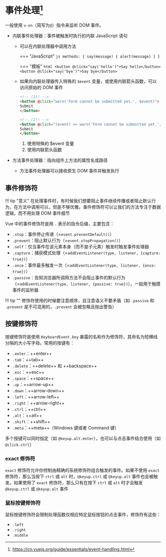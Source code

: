 # 事件处理[^1]

一般使用 `v-on`（简写为`@`）指令来监听 DOM 事件。

* 内联事件处理器：事件被触发时执行的内联 JavaScript 语句
    - 可以在内联处理器中调用方法

        === "JavaScript"
            ```js
            methods: {
              say(message) {
                alert(message)
              }
            }
            ```
    
        === "模板"
            ```html
            <button @click="say('hello')">Say hello</button>
            <button @click="say('bye')">Say bye</button>
            ```

    - 如果向内联处理器传入特殊的 `$event` 变量，或使用内联箭头函数，可以访问原始的 DOM 事件

        ```html
        <!-- (1)! -->
        <button @click="warn('Form cannot be submitted yet.', $event)">
        Submit
        </button>
        
        <!-- (2)! -->
        <button @click="(event) => warn('Form cannot be submitted yet.', event)">
        Submit
        </button>
        ```

        1. 使用特殊的 $event 变量
        2. 使用内联箭头函数

* 方法事件处理器：指向组件上方法的属性名或路径
    - 方法事件处理器可以接收原生 DOM 事件并触发执行

## 事件修饰符

!!! tip "意义"
    在处理事件时，有时候我们想要阻止事件继续传播或者阻止默认行为，在方法中调用可以，但是不够优雅。事件修饰符可以让我们的方法专注于数据逻辑，而不用处理 DOM 事件细节

Vue 中的事件修饰符是用 `.` 表示的指令后缀，主要包含：

* `.stop`：事件停止传递（=`event.preventDefault()`）
* `.prevent`：阻止默认行为（=`event.stopPropagation()`）
* `.self`：仅当事件在该元素本身（而不是子元素）触发时触发事件处理器
* `.capture`：捕获模式处理（=`addEventListener(type, listener, {capture: true})`）
* `.once`：事件最多触发一次（=`addEventListener(type, listener, {once: true})`）
* `.passive`：告知浏览器所调用方法不会阻止事件的默认行为（=`addEventListener(type, listener, {passive: true})`），一般用于触摸事件的监听器

!!! tip ""
    修饰符使用的时候要注意顺序，且注意语义不要矛盾（如 `.passive` 和 `.prevent` 是不可混用的，`.prevent` 会被忽略且抛出警告）

## 按键修饰符

按键修饰符是使用 `KeyboardEvent.key` 暴露的名称作为修饰符，其命名为短横线分隔的大小写字母。常用的按键有：

* `.enter`：++enter++
* `.tab`：++tab++
* `.delete`：++delete++ 和 ++backspace++
* `.esc`：++esc++
* `.space`：++space++
* `.up`：++arrow-up++
* `.down`：++arrow-down++
* `.left`：++arrow-left++
* `.right`：++arrow-right++
* `.ctrl`：++ctrl++
* `.alt`：++alt++
* `.shift`：++shift++
* `.meta`：++meta++（Windows 键或者 Command 键）

多个按键可以同时指定（如 `@keyup.alt.enter`），也可以与点击事件结合使用（如 `@click.ctrl`）

### exact 修饰符

`exact` 修饰符允许你控制由精确的系统修饰符组合触发的事件。如果不使用 `exact` 修饰符，那么当按下 `ctrl` 或 `alt` 时，`@keyup.ctrl` 或 `@keyup.alt` 事件也会被触发。如果使用了 `exact` 修饰符，那么只有在按下 `ctrl` 或 `alt` 时才会触发 `@keyup.ctrl` 或 `@keyup.alt` 事件

### 鼠标按键修饰符

鼠标按键修饰符会限制处理函数仅相应特定鼠标按钮的点击事件，修饰符有这些：

* `.left`
* `.right`
* `.middle`

[^1]: https://cn.vuejs.org/guide/essentials/event-handling.html
